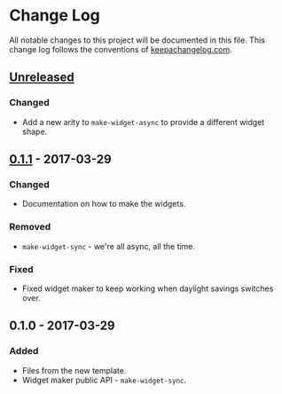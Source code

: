 # Change Log
All notable changes to this project will be documented in this file. This change log follows the conventions of [keepachangelog.com](http://keepachangelog.com/).

## [Unreleased]
### Changed
- Add a new arity to `make-widget-async` to provide a different widget shape.

## [0.1.1] - 2017-03-29
### Changed
- Documentation on how to make the widgets.

### Removed
- `make-widget-sync` - we're all async, all the time.

### Fixed
- Fixed widget maker to keep working when daylight savings switches over.

## 0.1.0 - 2017-03-29
### Added
- Files from the new template.
- Widget maker public API - `make-widget-sync`.

[Unreleased]: https://github.com/your-name/spec-labs/compare/0.1.1...HEAD
[0.1.1]: https://github.com/your-name/spec-labs/compare/0.1.0...0.1.1
